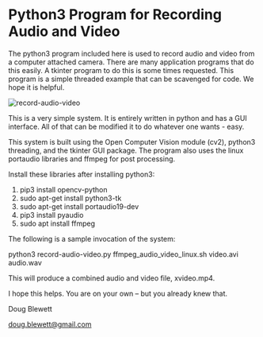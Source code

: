 # Python3 Program for Recording Audio and Video
The python3 program included here is used to record audio and video from a computer attached camera.  There are many application programs that do this easily.  A tkinter program to do this is some times requested.  This program is a simple threaded example that can be scavenged for code.  We hope it is helpful.

![record-audio-video](https://github.com/user-attachments/assets/6d9de141-b466-4ab5-bb4f-d1afefc9a3e4)

This is a very simple system.  It is entirely written in python and has a GUI interface.  All of that  can be modified it to do whatever one wants - easy.

This system is built using the Open Computer Vision module (cv2), python3 threading, and the tkinter GUI package.  The program also uses the linux portaudio libraries and ffmpeg for post processing.

Install these libraries after installing python3:

1. pip3 install opencv-python
2. sudo apt-get install python3-tk
3. sudo apt-get install portaudio19-dev
4. pip3 install pyaudio
5. sudo apt install ffmpeg

The following is a sample invocation of the system:

 python3 record-audio-video.py
 ffmpeg_audio_video_linux.sh video.avi audio.wav 

This will produce a combined audio and video file, xvideo.mp4.

I hope this helps.  You are on your own – but you already knew that.

Doug Blewett

doug.blewett@gmail.com
